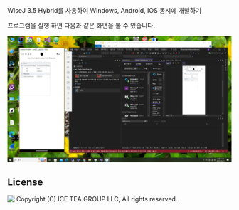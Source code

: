 WiseJ 3.5 Hybrid를 사용하여 Windows, Android, IOS 동시에 개발하기 
<p>프로그램을 실행 하면 다음과 같은 화면을 볼 수 있습니다.

![poster](./img1.png)

License
-------
<img src="http://iceteagroup.com/wp-content/uploads/2017/01/Square-64x64-trasp.png" height="20" align="top"> Copyright (C) ICE TEA GROUP LLC, All rights reserved.


